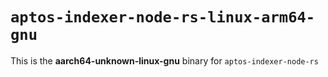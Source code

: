 # `aptos-indexer-node-rs-linux-arm64-gnu`

This is the **aarch64-unknown-linux-gnu** binary for `aptos-indexer-node-rs`
